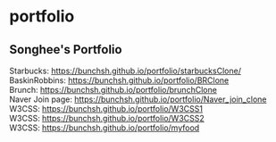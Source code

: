 # portfolio
## Songhee's Portfolio

Starbucks: https://bunchsh.github.io/portfolio/starbucksClone/ </br>
BaskinRobbins: https://bunchsh.github.io/portfolio/BRClone </br>
Brunch: https://bunchsh.github.io/portfolio/brunchClone </br>
Naver Join page: https://bunchsh.github.io/portfolio/Naver_join_clone </br>
W3CSS: https://bunchsh.github.io/portfolio/W3CSS1 </br>
W3CSS: https://bunchsh.github.io/portfolio/W3CSS2 </br>
W3CSS: https://bunchsh.github.io/portfolio/myfood
